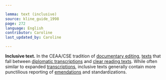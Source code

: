 ```yaml
---

lemma: text (inclusive)
source: kline_guide_1998
page: 272
language: English
contributor: Caroline
last_updated_by: Caroline

---
```


**Inclusive text.** In the CEAA/CSE tradition of [documentary editing](editingDocumentary.html), [texts](text.html) that fall between [diplomatic transcriptions](transcriptionDiplomatic.html) and [clear reading texts](textClear.html). While often similar to expanded [transcriptions](transcription.html), inclusive texts generally contain more punctilious reporting of [emendations](textEmended.html) and standardizations.
